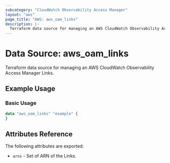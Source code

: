 ```yaml
---
subcategory: "CloudWatch Observability Access Manager"
layout: "aws"
page_title: "AWS: aws_oam_links"
description: |-
  Terraform data source for managing an AWS CloudWatch Observability Access Manager Links.
---
```


# Data Source: aws_oam_links

Terraform data source for managing an AWS CloudWatch Observability Access Manager Links.

## Example Usage

### Basic Usage

```terraform
data "aws_oam_links" "example" {
}
```

## Attributes Reference

The following attributes are exported:

* `arns` - Set of ARN of the Links.
